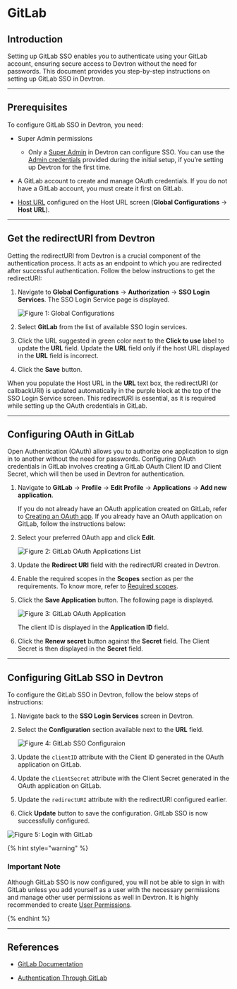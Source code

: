 # GitLab

## Introduction

Setting up GitLab SSO enables you to authenticate using your GitLab account, ensuring secure access to Devtron without the need for passwords. This document provides you step-by-step instructions on setting up GitLab SSO in Devtron.

---

## Prerequisites

To configure GitLab SSO in Devtron, you need:

* Super Admin permissions
    * Only a [Super Admin](../../user-access.md) in Devtron can configure SSO. You can use the [Admin credentials](../../../../setup/install/devtron-oss.md#install-devtron-oss) provided during the initial setup, if you’re setting up Devtron for the first time.

* A GitLab account to create and manage OAuth credentials. If you do not have a GitLab account, you must create it first on GitLab.

* [Host URL](../../host-url.md) configured on the Host URL screen (**Global Configurations** → **Host URL**).

---

## Get the redirectURI from Devtron

Getting the redirectURI from Devtron is a crucial component of the authentication process. It acts as an endpoint to which you are redirected after successful authentication. Follow the below instructions to get the redirectURI:

1. Navigate to **Global Configurations** → **Authorization** → **SSO Login Services**. The SSO Login Service page is displayed.

    ![Figure 1: Global Configurations](https://devtron-public-asset.s3.us-east-2.amazonaws.com/images/global-configurations/sso-login-service/gitlab/gitlab-sso.jpg)

2. Select **GitLab** from the list of available SSO login services.

3. Click the URL suggested in green color next to the **Click to use** label to update the **URL** field. Update the **URL** field only if the host URL displayed in the **URL** field is incorrect.

4. Click the **Save** button.

When you populate the Host URL in the **URL** text box, the redirectURI (or callbackURI) is updated automatically in the purple block at the top of the SSO Login Service screen. This redirectURI is essential, as it is required while setting up the OAuth credentials in GitLab.

---

## Configuring OAuth in GitLab

Open Authentication (OAuth) allows you to authorize one application to sign in to another without the need for passwords. Configuring OAuth credentials in GitLab involves creating a GitLab OAuth Client ID and Client Secret, which will then be used in Devtron for authentication. 

1. Navigate to **GitLab** → **Profile** → **Edit Profile** → **Applications** → **Add new application**. 

    If you do not already have an OAuth application created on GitLab, refer to [Creating an OAuth app](https://docs.gitlab.com/integration/oauth_provider/). If you already have an OAuth application on GitLab, follow the instructions below:

2. Select your preferred OAuth app and click **Edit**.

    ![Figure 2: GitLab OAuth Applications List](https://devtron-public-asset.s3.us-east-2.amazonaws.com/images/global-configurations/sso-login-service/gitlab/gitlab-oauth-applist.jpg)

3. Update the **Redirect URI** field with the redirectURI created in Devtron.

4. Enable the required scopes in the **Scopes** section as per the requirements. To know more, refer to [Required scopes](https://docs.gitlab.com/integration/oauth_provider/).

5. Click the **Save Application** button. The following page is displayed.

    ![Figure 3: GitLab OAuth Application](https://devtron-public-asset.s3.us-east-2.amazonaws.com/images/global-configurations/sso-login-service/gitlab/gitlab-oauth-edit-page.jpg)

    The client ID is displayed in the **Application ID** field.

6. Click the **Renew secret** button against the **Secret** field. The Client Secret is then displayed in the **Secret** field.

---

## Configuring GitLab SSO in Devtron

To configure the GitLab SSO in Devtron, follow the below steps of instructions:

1. Navigate back to the **SSO Login Services** screen in Devtron.

2. Select the **Configuration** section available next to the **URL** field.

    ![Figure 4: GitLab SSO Configuraion](https://devtron-public-asset.s3.us-east-2.amazonaws.com/images/global-configurations/sso-login-service/gitlab/configuration-gitlab.jpg)

3. Update the `clientID` attribute with the Client ID generated in the OAuth application on GitLab.

4. Update the `clientSecret` attribute with the Client Secret generated in the OAuth application on GitLab.

5. Update the `redirectURI` attribute with the redirectURI configured earlier.

6. Click **Update** button to save the configuration. GitLab SSO is now successfully configured.

![Figure 5: Login with GitLab](https://devtron-public-asset.s3.us-east-2.amazonaws.com/images/global-configurations/sso-login-service/gitlab/gitlab-sso-login.gif)

{% hint style="warning" %}

### Important Note

Although GitLab SSO is now configured, you will not be able to sign in with GitLab unless you add yourself as a user with the necessary permissions and manage other user permissions as well in Devtron. It is highly recommended to create [User Permissions](../user-access.md).

{% endhint %}

---

## References

* [GitLab Documentation](https://docs.gitlab.com/ee/integration/oauth_provider.html)

* [Authentication Through GitLab](https://dexidp.io/docs/connectors/gitlab/)